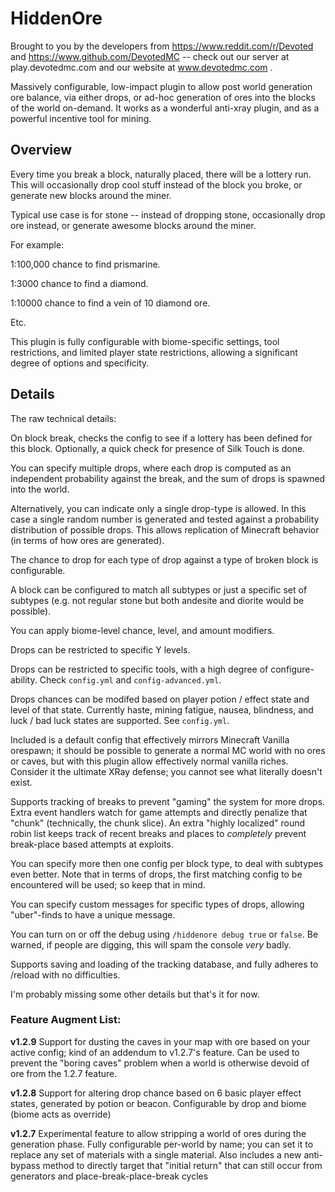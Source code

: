 # HiddenOre

Brought to you by the developers from https://www.reddit.com/r/Devoted and https://www.github.com/DevotedMC -- check out our server at play.devotedmc.com and our website at www.devotedmc.com .

Massively configurable, low-impact plugin to allow post world generation ore balance, via either drops, or ad-hoc generation of ores into the blocks of the world on-demand. It works as a wonderful anti-xray plugin, and as a powerful incentive tool for mining.

## Overview

Every time you break a block, naturally placed, there will be a lottery run. This will occasionally drop cool stuff instead of the block you broke, or generate new blocks around the miner.

Typical use case is for stone -- instead of dropping stone, occasionally drop ore instead, or generate awesome blocks around the miner.

For example:

1:100,000 chance to find prismarine.

1:3000 chance to find a diamond.

1:10000 chance to find a vein of 10 diamond ore.

Etc.

This plugin is fully configurable with biome-specific settings, tool restrictions, and limited player state restrictions, allowing a significant degree of options and specificity. 

## Details

The raw technical details:

On block break, checks the config to see if a lottery has been defined for this block. Optionally, a quick check for presence of Silk Touch is done.

You can specify multiple drops, where each drop is computed as an independent probability against the break, and the sum of drops is spawned into the world.

Alternatively, you can indicate only a single drop-type is allowed. In this case a single random number is generated and tested against a probability distribution of possible drops. This allows replication of Minecraft behavior (in terms of how ores are generated).

The chance to drop for each type of drop against a type of broken block is configurable.

A block can be configured to match all subtypes or just a specific set of subtypes (e.g. not regular stone but both andesite and diorite would be possible).

You can apply biome-level chance, level, and amount modifiers.

Drops can be restricted to specific Y levels.

Drops can be restricted to specific tools, with a high degree of configure-ability. Check `config.yml` and `config-advanced.yml`. 

Drops chances can be modifed based on player potion / effect state and level of that state. Currently haste, mining fatigue, nausea, blindness, and luck / bad luck states are supported. See `config.yml`.

Included is a default config that effectively mirrors Minecraft Vanilla orespawn; it should be possible to generate a normal MC world with no ores or caves, but with this plugin allow effectively normal vanilla riches. Consider it the ultimate XRay defense; you cannot see what literally doesn't exist.

Supports tracking of breaks to prevent "gaming" the system for more drops. Extra event handlers watch for game attempts and directly penalize that "chunk" (technically, the chunk slice). An extra "highly localized" round robin list keeps track of recent breaks and places to _completely_ prevent break-place based attempts at exploits.

You can specify more then one config per block type, to deal with subtypes even better. Note that in terms of drops, the first matching config to be encountered will be used; so keep that in mind. 

You can specify custom messages for specific types of drops, allowing "uber"-finds to have a unique message.

You can turn on or off the debug using `/hiddenore debug true` or `false`. Be warned, if people are digging, this will spam the console _very_ badly.

Supports saving and loading of the tracking database, and fully adheres to /reload with no difficulties. 

I'm probably missing some other details but that's it for now.

### Feature Augment List:

**v1.2.9** Support for dusting the caves in your map with ore based on your active config; kind of an addendum to v1.2.7's feature. Can be used to prevent the "boring caves" problem when a world is otherwise devoid of ore from the 1.2.7 feature.

**v1.2.8** Support for altering drop chance based on 6 basic player effect states, generated by potion or beacon. Configurable by drop and biome (biome acts as override)

**v1.2.7** Experimental feature to allow stripping a world of ores during the generation phase. Fully configurable per-world by name; you can
  set it to replace any set of materials with a single material. Also includes a new anti-bypass method to directly target that "initial return" that can still occur from generators and place-break-place-break cycles
